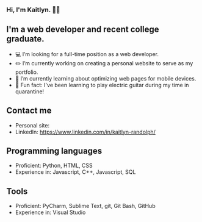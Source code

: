 ### Hi, I'm Kaitlyn. 👩‍💻

## I'm a web developer and recent college graduate.
- 💻 I’m looking for a full-time position as a web developer.
- ✏️ I’m currently working on creating a personal website to serve as my portfolio.
- 📱 I’m currently learning about optimizing web pages for mobile devices.
- 🎸 Fun fact: I've been learning to play electric guitar during my time in quarantine!

## Contact me
- Personal site:
- LinkedIn: https://www.linkedin.com/in/kaitlyn-randolph/

## Programming languages
- Proficient: Python, HTML, CSS
- Experience in: Javascript, C++, Javascript, SQL

## Tools
- Proficient: PyCharm, Sublime Text, git, Git Bash, GitHub
- Experience in: Visual Studio
